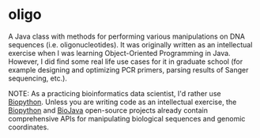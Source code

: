 # oligo
A Java class with methods for performing various manipulations on DNA sequences (i.e. oligonucleotides). It was originally written as an intellectual exercise when I was learning Object-Oriented Programming in Java. However, I did find some real life use cases for it in graduate school (for example designing and optimizing PCR primers, parsing results of Sanger sequencing, etc.).

NOTE: As a practicing bioinformatics data scientist, I'd rather use [Biopython](https://biopython.org/). Unless you are writing code as an intellectual exercise, the [Biopython](https://biopython.org/) and [BioJava](https://biojava.org/) open-source projects already contain comprehensive APIs for manipulating biological sequences and genomic coordinates.
